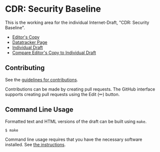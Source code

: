# CDR: Security Baseline

This is the working area for the individual Internet-Draft, "CDR: Security Baseline".

* [Editor's Copy](https://cdrplus.github.io/cdrplus-infosec-baseline/#go.draft-cdrplus-infosec-baseline.html)
* [Datatracker Page](https://datatracker.ietf.org/doc/draft-cdrplus-infosec-baseline)
* [Individual Draft](https://datatracker.ietf.org/doc/html/draft-cdrplus-infosec-baseline)
* [Compare Editor's Copy to Individual Draft](https://cdrplus.github.io/cdrplus-infosec-baseline/#go.draft-cdrplus-infosec-baseline.diff)


## Contributing

See the
[guidelines for contributions](https://github.com/cdrplus/cdrplus-infosec-baseline/blob/main/CONTRIBUTING.md).

Contributions can be made by creating pull requests.
The GitHub interface supports creating pull requests using the Edit (✏) button.


## Command Line Usage

Formatted text and HTML versions of the draft can be built using `make`.

```sh
$ make
```

Command line usage requires that you have the necessary software installed.  See
[the instructions](https://github.com/martinthomson/i-d-template/blob/main/doc/SETUP.md).

